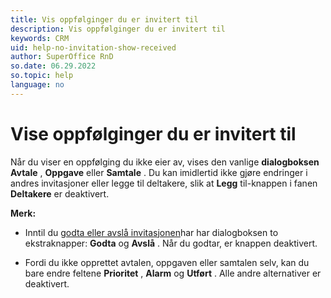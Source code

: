 ```yaml
---
title: Vis oppfølginger du er invitert til
description: Vis oppfølginger du er invitert til
keywords: CRM
uid: help-no-invitation-show-received
author: SuperOffice RnD
so.date: 06.29.2022
so.topic: help
language: no
---
```


# Vise oppfølginger du er invitert til

Når du viser en oppfølging du ikke eier av, vises den vanlige **dialogboksen Avtale** , **Oppgave** eller **Samtale** . Du kan imidlertid ikke gjøre endringer i andres invitasjoner eller legge til deltakere, slik at **Legg** til-knappen i fanen **Deltakere** er deaktivert.

 **Merk:** 

* Inntil du [godta eller avslå invitasjonen][2]har har dialogboksen to ekstraknapper: **Godta** og **Avslå** . Når du godtar, er knappen deaktivert.

* Fordi du ikke opprettet avtalen, oppgaven eller samtalen selv, kan du bare endre  feltene **Prioritet** , **Alarm** og **Utført** . Alle andre alternativer er deaktivert.

<!-- Referenced links -->
[2]: receive.md#accept

<!-- Referenced images -->
